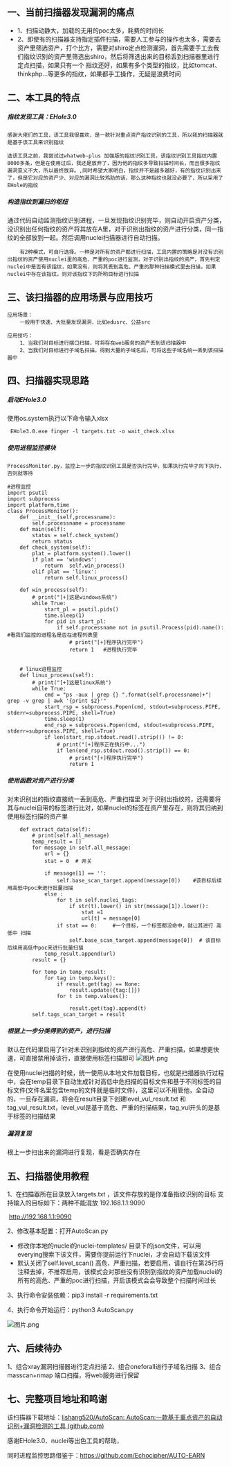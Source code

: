 ## 一、当前扫描器发现漏洞的痛点

- 1、扫描动静大，加载的无用的poc太多，耗费的时间长
- 2、即使有的扫描器支持指定插件扫描，需要人工参与的操作也太多，需要去资产里筛选资产，打个比方，需要对shiro定点检测漏洞，首先需要手工去我们指纹识别的资产里筛选出shiro，然后将筛选出来的目标丢到扫描器里进行定点扫描，如果只有一个 指纹还好，如果有多个类型的指纹，比如tomcat、thinkphp...等更多的指纹，如果都手工操作，无疑是浪费时间

## 二、本工具的特点

##### 指纹发现工具：EHole3.0

    感谢大佬们的工具，该工具我很喜欢，是一款针对重点资产指纹识别的工具，所以我的扫描器就是基于该工具来识别指纹
    
    选该工具之前，我尝试过whatweb-plus 加强版的指纹识别工具，该指纹识别工具指纹内置8000多条，但是在使用过后，我还是放弃了，因为他的指纹多导致扫描时间长，而且很多指纹漏洞意义不大，所以最终放弃。,同时希望大家明白，指纹并不是越多越好，有的指纹识别出来了，但是它对应的资产少、对应的漏洞比较鸡肋的话，那么这种指纹也就没必要了，所以采用了EHole的指纹

##### 构造指纹到漏扫的枢纽

通过代码自动监测指纹识别进程，一旦发现指纹识别完毕，则自动开启资产分类，没识别出任何指纹的资产将其放在A里，对于识别出指纹的资产进行分类，同一指纹的全部放到一起。然后调用nuclei扫描器进行自动扫描。

        有2种模式，可自行选择。一种是对所有的资产都进行扫描，工具内置的策略是对没有识别出指纹的资产使用nuclei里的高危、严重的poc进行监测，对于识别出指纹的资产，首先判定nuclei中是否有该指纹，如果没有，则将其丢到高危、严重的那种扫描模式里去扫描，如果nuclei中存在该指纹，则对该指纹下的所哟目标进行扫描

## 三、该扫描器的应用场景与应用技巧

    应用场景：
        一般用于快速、大批量发现漏洞，比如edusrc、公益src
    
    应用技巧：
        1、当我们对目标进行端口扫描，可将存在web服务的资产丢到该扫描器中
        2、当我们对目标进行子域名扫描，得到大量的子域名后，可将这些子域名统一丢到该扫描器中

## 四、扫描器实现思路

##### 启动EHole3.0

使用os.system执行以下命令输入xlsx

     EHole3.0.exe finger -l targets.txt -o wait_check.xlsx

##### 使用进程监控模块

    ProcessMonitor.py，监控上一步的指纹识别工具是否执行完毕，如果执行完毕才向下执行，否则就等待

```
#进程监控
import psutil
import subprocess
import platform,time
class ProcessMonitor():
    def __init__(self,processname):
        self.processname = processname
    def main(self):
        status = self.check_system()
        return status
    def check_system(self):
        plat = platform.system().lower()
        if plat == 'windows':
            return  self.win_process()
        elif plat == 'linux':
            return self.linux_process()

    def win_process(self):
        # print("[+]这是windows系统")
        while True:
            start_pl = psutil.pids()
            time.sleep(1)
            for pid in start_pl:
                if self.processname not in psutil.Process(pid).name():   #看我们监控的进程名是否在进程列表里
                    # print("[+]程序执行完毕")
                    return 1   #进程执行完毕


    # linux进程监控
    def linux_process(self):
        # print("[+]这是linux系统")
        while True:
            cmd = "ps -aux | grep {} ".format(self.processname)+"| grep -v grep | awk '{print $2}'"
            start_rsp = subprocess.Popen(cmd, stdout=subprocess.PIPE, stderr=subprocess.PIPE, shell=True)
            time.sleep(1)
            end_rsp = subprocess.Popen(cmd, stdout=subprocess.PIPE, stderr=subprocess.PIPE, shell=True)
            if len(start_rsp.stdout.read().strip()) != 0:
                # print("[+]程序正在执行中...")
                if len(end_rsp.stdout.read().strip()) == 0:
                    # print("[+]程序执行完毕")
                    return 1

```

##### 使用函数对资产进行分类

对未识别出的指纹直接统一丢到高危、严重扫描里
对于识别出指纹的，还需要将其与nuclei自带的标签进行比对，如果nuclei的标签在资产里存在，则将其归纳到使用标签扫描的资产里

```
    def extract_data(self):
        # print(self.all_message)
        temp_result = []
        for message in self.all_message:
            url = {}
            stat = 0  # 开关

            if message[1] == '':
                self.base_scan_target.append(message[0])    #该目标后续用高低中poc来进行批量扫描
            else :
                for t in self.nuclei_tags:
                    if str(t).lower() in str(message[1]).lower():
                        stat =1
                        url[t] = message[0]
                if stat == 0:     #一个目标，一个标签都没命中，就让其进行 高低中 扫描
                    self.base_scan_target.append(message[0])  # 该目标后续用高低中poc来进行批量扫描
            temp_result.append(url)
        result = {}

        for temp in temp_result:
            for tag in temp.keys():
                if result.get(tag) == None:
                    result.update({tag:[]})
                for t in temp.values():

                    result.get(tag).append(t)
        self.tags_scan_target = result
```


##### 根据上一步分类得到的资产，进行扫描

默认在代码里启用了针对未识别到指纹的资产进行高危、严重扫描，如果想更快速，可直接禁用掉该行，直接使用标签扫描即可
![图片.png](readme.assets/1650862216_62662888b439183169cb0.jpeg)

在使用nuclei扫描的时候，统一使用从本地文件加载目标，也就是扫描器执行过程中，会在temp目录下自动生成针对高低中危扫描的目标文件和基于不同标签的目标文件(文件名里包含temp的文件就是临时文件)，这里可以不用管他，全自动的，一旦存在漏洞，将会在result目录下创建level_vul_result.txt 和 tag_vul_result.txt，level_vul是基于高危、严重的扫描结果，tag_vul开头的是基于标签的扫描结果

##### 漏洞复现

根上一步扫出来的漏洞进行复现，看是否确实存在

## 五、扫描器使用教程

1、在扫描器所在目录放入targets.txt   ，该文件存放的是你准备指纹识别的目标
        支持输入的目标如下：两种不能混放
            192.168.1.1:9090 

​           http://192.168.1.1:9090

2、修改基本配置：打开AutoScan.py

- 修改你本地的nuclei的nuclei-templates/  目录下的json文件，可以用everying搜索下该文件，需要你提前运行下nuclei，才会自动下载该文件
- 默认关闭了self.level_scan()      高危、严重扫描，若要启用，请自行在第25行将注释去掉，不推荐启用，该模式会对那些没有识别到指纹的资产加载nuclei的所有的高危、严重的poc进行扫描，开启该模式会会导致整个扫描时间过长

3、执行命令安装依赖：pip3 install -r requirements.txt

4、执行命令开始运行：python3 AutoScan.py

![图片.png](readme.assets/1650865583_626635af0d28f69469563.jpeg)

## 六、后续待办

1、组合xray漏洞扫描器进行定点扫描
2、组合oneforall进行子域名扫描
3、组合masscan+nmap 端口扫描，将web服务进行保留

## 七、完整项目地址和鸣谢

该扫描器下载地址：[lishang520/AutoScan: AutoScan:一款基于重点资产的自动识别+漏洞检测的工具 (github.com)](https://github.com/lishang520/AutoScan)

感谢EHole3.0、nuclei等出色工具的帮助，

同时进程监控思路借鉴于：https://github.com/Echocipher/AUTO-EARN

